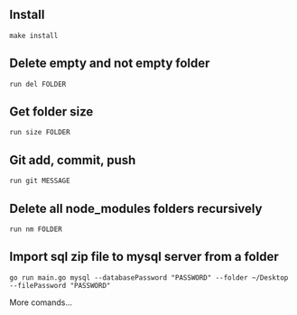 ## Install

```shell
make install
```

## Delete empty and not empty folder

```shell
run del FOLDER
```

## Get folder size

```shell
run size FOLDER
```

## Git add, commit, push
```shell
run git MESSAGE
```

## Delete all node_modules folders recursively
```shell
run nm FOLDER
```

## Import sql zip file to mysql server from a folder
```shell
go run main.go mysql --databasePassword "PASSWORD" --folder ~/Desktop --filePassword "PASSWORD"
```

More comands...
